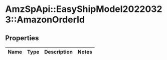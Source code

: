 # AmzSpApi::EasyShipModel20220323::AmazonOrderId

## Properties
Name | Type | Description | Notes
------------ | ------------- | ------------- | -------------

